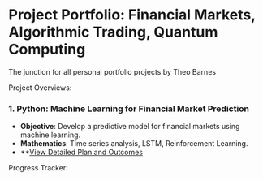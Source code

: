 # Project Portfolio: Financial Markets, Algorithmic Trading, Quantum Computing
The junction for all personal portfolio projects by Theo Barnes

Project Overviews:

### 1. Python: Machine Learning for Financial Market Prediction
- **Objective**: Develop a predictive model for financial markets using machine learning.
- **Mathematics**: Time series analysis, LSTM, Reinforcement Learning.
- **[View Detailed Plan and Outcomes](python-plan.md)

Progress Tracker:

